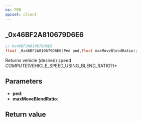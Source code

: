 ```yaml
---
ns: PED
apiset: client
---
```

## _0x46BF2A810679D6E6

```c
// 0x46BF2A810679D6E6
float _0x46BF2A810679D6E6(Ped ped,float maxMoveBlendRatio);
```

Returns vehicle (desired) speed
_COMPUTE_(VEHICLE_SPEED_USING_BLEND_RATIO?)*

## Parameters
* **ped**:
* **maxMoveBlendRatio**:

## Return value